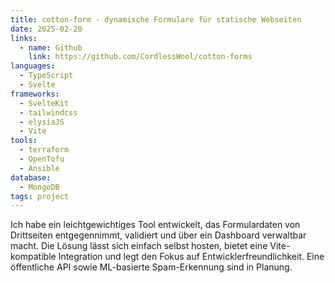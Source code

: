 ```yaml
---
title: cotton-form - dynamische Formulare für statische Webseiten
date: 2025-02-20
links:
  - name: Github
    link: https://github.com/CordlessWool/cotton-forms
languages:
  - TypeScript
  - Svelte
frameworks:
  - SvelteKit
  - tailwindcss
  - elysiaJS
  - Vite
tools:
  - terraform
  - OpenTofu
  - Ansible
database:
  - MongoDB
tags: project
---
```


Ich habe ein leichtgewichtiges Tool entwickelt, das Formulardaten von Drittseiten entgegennimmt, validiert und über ein Dashboard verwaltbar macht. Die Lösung lässt sich einfach selbst hosten, bietet eine Vite-kompatible Integration und legt den Fokus auf Entwicklerfreundlichkeit. Eine öffentliche API sowie ML-basierte Spam-Erkennung sind in Planung.
